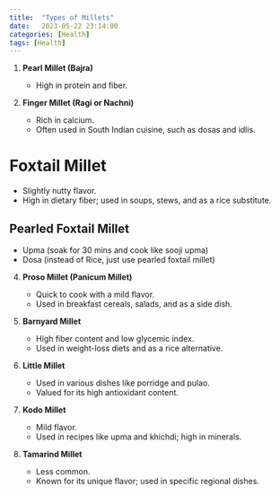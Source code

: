 ```yaml
---
title:  "Types of Millets"
date:   2023-05-22 23:14:00
categories: [Health]
tags: [Health]
---
```



1. **Pearl Millet (Bajra)**
    - High in protein and fiber.

2. **Finger Millet (Ragi or Nachni)**
    - Rich in calcium.
    - Often used in South Indian cuisine, such as dosas and idlis.

# **Foxtail Millet**
 - Slightly nutty flavor.
 - High in dietary fiber; used in soups, stews, and as a rice substitute.

## Pearled Foxtail Millet
- Upma (soak for 30 mins and cook like sooji upma)
- Dosa (instead of Rice, just use pearled foxtail millet)

4. **Proso Millet (Panicum Millet)**
    - Quick to cook with a mild flavor.
    - Used in breakfast cereals, salads, and as a side dish.

5. **Barnyard Millet**
    - High fiber content and low glycemic index.
    - Used in weight-loss diets and as a rice alternative.

6. **Little Millet**
    - Used in various dishes like porridge and pulao.
    - Valued for its high antioxidant content.

7. **Kodo Millet**
    - Mild flavor.
    - Used in recipes like upma and khichdi; high in minerals.

8. **Tamarind Millet**
    - Less common.
    - Known for its unique flavor; used in specific regional dishes.
